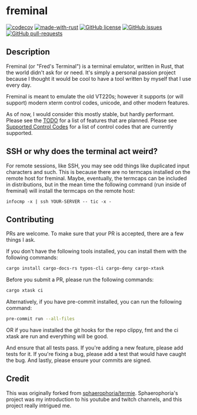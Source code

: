 # freminal

[![codecov](https://codecov.io/gh/fredclausen/freminal/graph/badge.svg?token=H03IXCMD1Y)](https://codecov.io/gh/fredclausen/freminal)
[![made-with-rust](https://img.shields.io/badge/Made%20with-Rust-1f425f.svg)](https://www.rust-lang.org/)
[![GitHub license](https://img.shields.io/github/license/Naereen/StrapDown.js.svg)](https://github.com/fredclausen/freminal/LICENSE)
[![GitHub issues](https://img.shields.io/github/issues/Naereen/StrapDown.js.svg)](https://github.com/fredclausen/freminal/issues/)
[![GitHub pull-requests](https://img.shields.io/github/issues-pr/Naereen/StrapDown.js.svg)](https://GitHub.com/fredclausen/freminal/pull/)

## Description

Freminal (or "Fred's Terminal") is a terminal emulator, written in Rust, that the world didn't ask for or need. It's simply a personal passion project because I thought it would be cool to have a tool written by myself that I use every day.

Freminal is meant to emulate the old VT220s; however it supports (or will support) modern xterm control codes, unicode, and other modern features.

As of now, I would consider this mostly stable, but hardly performant. Please see the [TODO](TODO.md) for a list of features that are planned. Please see [Supported Control Codes](SUPPORTED_CONTROL_CODES.md) for a list of control codes that are currently supported.

## SSH or why does the terminal act weird?

For remote sessions, like SSH, you may see odd things like duplicated input characters and such. This is because there are no termcaps installed on the remote host for freminal. Maybe, eventually, the termcaps can be included in distributions, but in the mean time the following command (run inside of freminal) will install the termcaps on the remote host:

```shell
infocmp -x | ssh YOUR-SERVER -- tic -x -
```

## Contributing

PRs are welcome. To make sure that your PR is accepted, there are a few things I ask.

If you don't have the following tools installed, you can install them with the following commands:

```bash
cargo install cargo-docs-rs typos-cli cargo-deny cargo-xtask
```

Before you submit a PR, please run the following commands:

```bash
cargo xtask ci
```

Alternatively, if you have pre-commit installed, you can run the following command:

```bash
pre-commit run --all-files
```

OR if you have installed the git hooks for the repo clippy, fmt and the ci xtask are run and everything will be good.

And ensure that all tests pass. If you're adding a new feature, please add tests for it. If you're fixing a bug, please add a test that would have caught the bug. And lastly, please ensure your commits are signed.

## Credit

This was originally forked from [sphaerophoria/termie](https://github.com/sphaerophoria/termie). Sphaerophoria's project was my introduction to his youtube and twitch channels, and this project really intrigued me.
